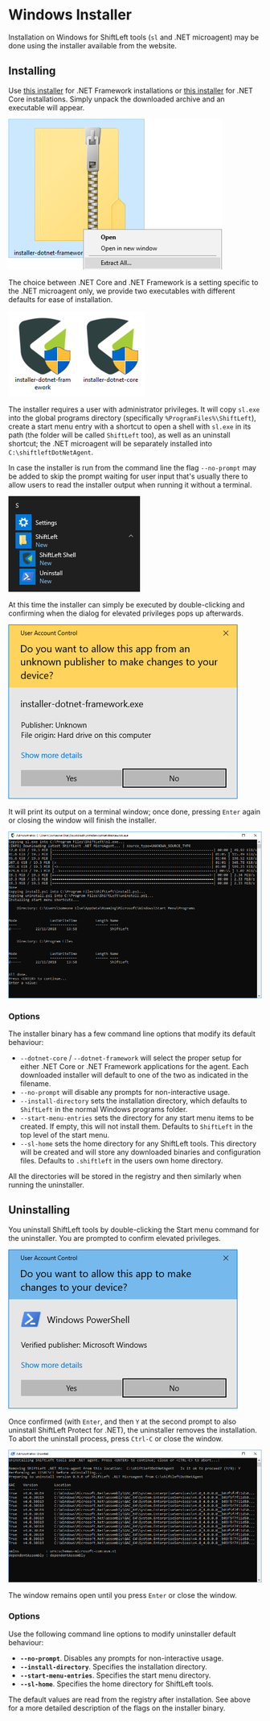 # Windows Installer

Installation on Windows for ShiftLeft tools (`sl` and .NET microagent) may be done using the installer available from the website.

## Installing

Use [this installer](https://cdn.shiftleft.io/download/installer-dotnet-framework-latest-windows-x64.zip) for .NET Framework installations or [this installer](https://cdn.shiftleft.io/download/installer-dotnet-core-latest-windows-x64.zip) for .NET Core installations. Simply unpack the downloaded archive and an executable will appear.

![Unzip Prompt](img/unzip-windows.png)

The choice between .NET Core and .NET Framework is a setting specific to the .NET microagent only, we provide two executables with different defaults for ease of installation.

![Installer Variants](img/windows-installer-variants.png)

The installer requires a user with administrator privileges. It will copy `sl.exe` into the global programs directory (specifically `%ProgramFiles%\ShiftLeft`), create a start menu entry with a shortcut to open a shell with `sl.exe` in its path (the folder will be called `ShiftLeft` too), as well as an uninstall shortcut; the .NET microagent will be separately installed into `C:\shiftleftDotNetAgent`.

In case the installer is run from the command line the flag `--no-prompt` may be added to skip the prompt waiting for user input that's usually there to allow users to read the installer output when running it without a terminal.

![Start Menu](img/windows-start-menu.png)

At this time the installer can simply be executed by double-clicking and confirming when the dialog for elevated privileges pops up afterwards.

![Install Account Control](img/windows-user-account-control.png)

It will print its output on a terminal window; once done, pressing `Enter` again or closing the window will finish the installer.

![Installation Progress](img/windows-installing.png)

### Options

The installer binary has a few command line options that modify its default behaviour:

- `--dotnet-core` / `--dotnet-framework` will select the proper setup for either .NET Core or .NET Framework applications for the agent.  Each downloaded installer will default to one of the two as indicated in the filename.
- `--no-prompt` will disable any prompts for non-interactive usage.
- `--install-directory` sets the installation directory, which defaults to `ShiftLeft` in the normal Windows programs folder.
- `--start-menu-entries` sets the directory for any start menu items to be created.  If empty, this will not install them.  Defaults to `ShiftLeft` in the top level of the start menu.
- `--sl-home` sets the home directory for any ShiftLeft tools.  This directory will be created and will store any downloaded binaries and configuration files.  Defaults to `.shiftleft` in the users own home directory.

All the directories will be stored in the registry and then similarly when running the uninstaller.

## Uninstalling

You uninstall ShiftLeft tools by double-clicking the Start menu command for the uninstaller. You are prompted to confirm elevated privileges.

![Uninstall Account Control](img/windows-user-account-control-uninstall.png)

Once confirmed (with `Enter`, and then `Y` at the second prompt to also uninstall ShiftLeft Protect for .NET), the uninstaller removes the installation. To abort the uninstall process, press `Ctrl-C` or close the window.

![Uninstall Progress](img/windows-uninstalling.png)

The window remains open until you press `Enter` or close the window.

### Options

Use the following command line options to modify uninstaller default behaviour:

- **`--no-prompt`**. Disables any prompts for non-interactive usage.
- **`--install-directory`**. Specifies the installation directory.
- **`--start-menu-entries`**. Specifies the start menu directory.
- **`--sl-home`**. Specifies the home directory for ShiftLeft tools.

The default values are read from the registry after installation.  See above for a more detailed description of the flags on the installer binary.
